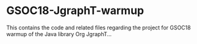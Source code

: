# GSOC18-JgraphT-warmup
This contains the code and related files regarding the project for GSOC18 warmup of the Java library Org JgraphT...
